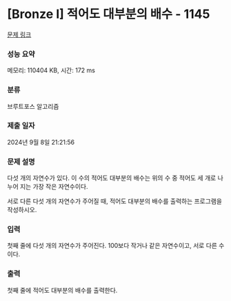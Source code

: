 # [Bronze I] 적어도 대부분의 배수 - 1145 

[문제 링크](https://www.acmicpc.net/problem/1145) 

### 성능 요약

메모리: 110404 KB, 시간: 172 ms

### 분류

브루트포스 알고리즘

### 제출 일자

2024년 9월 8일 21:21:56

### 문제 설명

<p>다섯 개의 자연수가 있다. 이 수의 적어도 대부분의 배수는 위의 수 중 적어도 세 개로 나누어 지는 가장 작은 자연수이다.</p>

<p>서로 다른 다섯 개의 자연수가 주어질 때, 적어도 대부분의 배수를 출력하는 프로그램을 작성하시오.</p>

### 입력 

 <p>첫째 줄에 다섯 개의 자연수가 주어진다. 100보다 작거나 같은 자연수이고, 서로 다른 수이다.</p>

### 출력 

 <p>첫째 줄에 적어도 대부분의 배수를 출력한다.</p>

